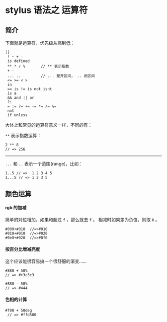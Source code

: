 # stylus 语法之 运算符

## 简介

下面就是运算符，优先级从高到低：

```
[]
 ! ~ + -
 is defined
 ** * / %       // ** 表示指数
 + -
 ... ..         // ... 是开区间， .. 闭区间
 <= >= < >
 in
 == is != is not isnt
 is a
 && and || or
 ?:
 = := ?= += -= *= /= %=
 not
 if unless
 ```

 大体上和常见的运算符意义一样，不同的有：

 `**` 表示指数运算：

 ```
 2 ** 8
// => 256
```

*******

`...` 和 `..` 表示一个范围(range)，比如：

```
1..5 // =>  1 2 3 4 5
1...5 // => 1 2 3 5
```

## 颜色运算

#### rgb 的加减

简单的对位相加，如果和超过 `f` ，那么就去 `f` 。
相减时如果差为负值，则取 `0` 。

```
#000+#010  //=>#010
#010+#010  //=>#020
#0e0+#020  //=>#0f0
```

#### 按百分比增减亮度

这个应该能很容易搞一个很舒服的渐变……

```
#888 + 50%
// => #c3c3c3

#888 - 50%
// => #444
```

#### 色相的计算

```
#f00 + 50deg
 // => #ffd500
 ```